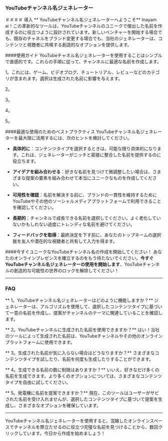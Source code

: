 ### YouTubeチャンネル名ジェネレーター

＃＃＃＃ 導入
** YouTubeチャンネル名ジェネレーターへようこそ** Inayam ai！この革新的なツールは、YouTubeチャンネルのユニークで傑出した名前を作成するのに役立つように設計されています。新しいベンチャーを開始する場合でも、既存のチャネルをブランド変更する場合でも、当社のジェネレーターは、コンテンツと視聴者に共鳴する創造的なオプションを提供します。

####使用ガイド
YouTubeチャネル名ジェネレーターを使用することはシンプルで直感的です。これらの手順に従って、チャンネルに最適な名前を​​作成します。

1。これには、ゲーム、ビデオブログ、チュートリアル、レビューなどのカテゴリが含まれます。選択は生成された名前に影響を与えます。

2。

3。

4。

5。

####最適な使用のためのベストプラクティス
YouTubeチャンネル名ジェネレーターを最大限に活用するには、次のヒントを検討してください。

-  **具体的に**：コンテンツタイプを選択するときは、可能な限り具体的になります。これは、ジェネレーターがニッチと密接に整合した名前を提供するのに役立ちます。

-  **アイデアを組み合わせる**：好きな名前を見つけて微調整したい場合は、さまざまな提案の要素を組み合わせて本当にユニークなものを作成してください。

-  **可用性を確認**：名前を解決する前に、ブランドの一貫性を維持するためにYouTubeやその他のソーシャルメディアプラットフォームで利用できることを確認してください。

-  **長期的**：チャンネルで成長できる名前を選択してください。よく老化していないかもしれない過度にトレンディな名前を避けてください。

-  **フィードバックを取得**：最終決定を下す前に、あなたのトップネームの選択肢を友人や潜在的な視聴者と共有して入力を得ます。

####今すぐユニークなYouTubeチャンネル名の作成を開始してください！
あなたのオンラインプレゼンスを確立するのをもう待たないでください。**今すぐYouTubeチャンネル名ジェネレーターの使用を開始します**、YouTubeチャンネルの創造的な可能性の世界のロックを解除してください！

---

### FAQ

** 1。YouTubeチャンネル名ジェネレーターはどのように機能しますか？**
ジェネレーターは、アルゴリズムを使用して、選択したコンテンツタイプに基づいて一意の名前を作成し、提案がチャンネルのテーマに関連していることを確認します。

** 2。YouTubeチャンネルに生成された名前を使用できますか？**
はい！当社のツールによって生成された名前は、YouTubeチャンネルやその他のオンラインプラットフォームに使用できます。

** 3。生成された名前が気に入らない場合はどうなりますか？**
さまざまなコンテンツタイプを試したり、名前を何度も生成したりすることができます。

** 4。生成できる名前の数に制限はありますか？**
いいえ、好きなだけ多くの名前を生成できます。より多くのオプションについては、さまざまなコンテンツタイプを自由に試してください。

** 5。発電機に名前を提案できますか？**
現在、このツールはユーザーがサビされた名前を受け入れませんが、選択したコンテンツタイプに基づいて提案を生成し、さまざまなオプションを確保しています。

---

YouTubeチャンネル名ジェネレーターを使用すると、混雑したオンラインスペースでチャンネルを際立たせるのに役立つ完璧な名前を見つけることから、数回クリックしています。今日から作成を始めましょう！